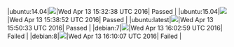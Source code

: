 |ubuntu:14.04|![](https://cdn.rawgit.com/Neilpang/letest/master/status/ubuntu-14.04.svg?1460561558)|Wed Apr 13 15:32:38 UTC 2016| Passed |
|ubuntu:15.04|![](https://cdn.rawgit.com/Neilpang/letest/master/status/ubuntu-15.04.svg?1460561932)|Wed Apr 13 15:38:52 UTC 2016| Passed |
|ubuntu:latest|![](https://cdn.rawgit.com/Neilpang/letest/master/status/ubuntu-latest.svg?1460562633)|Wed Apr 13 15:50:33 UTC 2016| Passed |
|debian:7|![](https://cdn.rawgit.com/Neilpang/letest/master/status/debian-7.svg?1460563379)|Wed Apr 13 16:02:59 UTC 2016| Failed |
|debian:8|![](https://cdn.rawgit.com/Neilpang/letest/master/status/debian-8.svg?1460563807)|Wed Apr 13 16:10:07 UTC 2016| Failed |
